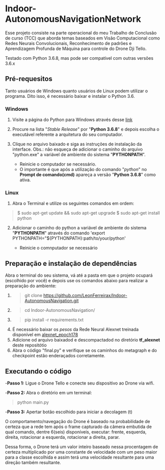 # Indoor-AutonomousNavigationNetwork

Esse projeto consiste na parte operacional do meu Trabalho de Conclusão de curso (TCC) que aborda temas baseados em Visão Computacional como Redes Neurais Convolucionais, Reconhecimento de padrões e Aprendizagem Profunda de Máquina para controle do Drone Dji Tello.

Testado com Python 3.6.8, mas pode ser compatível com outras versões 3.6.x


## Pré-requesitos

Tanto usuários de Windows quanto usuários de Linux podem utilizar o programa. Dito isso, é necessário baixar e instalar o Python 3.6.

### Windows
1. Visite a página do Python para Windows através desse [link](https://www.python.org/downloads/windows)

2. Procure na lista "_Stable Release_" por "**Python 3.6.8**" e depois escolha o executável referente a arquitetura do seu computador.

3. Clique no arquivo baixado e siga as instruções de instalação da interface. Obs.: não esqueça de adicionar o caminho do arquivo "python.exe" a variável de ambiente do sistema "**PYTHONPATH**". 

   - Reinicie o computador se necessário.
   - O importante é que após a utilização do comando "_python_" no **Prompt de comando(cmd)** apareça a versão "**Python 3.6.8**" como ativa.

### Linux 
1. Abra o Terminal e utilize os seguintes comandos em ordem:

> $ sudo apt-get update && sudo apt-get upgrade
> $ sudo apt-get install python

2. Adicionar o caminho do python a variável de ambiente do sistema "**PYTHONPATH**" através do comando 'export PYTHONPATH="${PYTHONPATH}:path/to/your/python'

   - Reinicie o comnputador se necessário

## Preparação e instalação de dependências
Abra o terminal do seu sistema, vá até a pasta em que o projeto ocupará (escolhido por você) e depois use os comandos abaixo para realizar a preparação do ambiente: 
1. > git clone https://github.com/LeonFerreirax/Indoor-AutonomousNavigation.git
2. > cd Indoor-AutonomousNavigation/
3. > pip install -r requirements.txt
4. É necessário baixar os _pesos_ da Rede Neural Alexnet treinada disponível em [alexnet_epoch178]( https://drive.google.com/file/d/1VbWI-2oCERg5gDiOtl4TmyMMYlkY0zkI/view?usp=sharing)
5. Adicione od arquivo baixadod e descompactadod no diretório **tf_alexnet** deste repositótio
6. Abra o código "final.py" e verifique se os caminhos do metagraph e do checkpoint estão enderaçados corretamente.   

## Executando o código
-**Passo 1:** Ligue o Drone Tello e conecte seu dispositivo ao Drone via wifi.

-**Passo 2:** Abra o diretório em um terminal:

> python main.py

-**Passo 3:** Apertar botão escolhido para iniciar a decolagem (t)

O comportamento/navegação do Drone é baseado na probabilidade de certeza que a rede tem após o frame capturado da câmera embutida de qual comando, dentre 6(seis) disponíveis, executar: frente, esquerda, direita, rotacionar a esquerda, rotacionar a direita, parar.

Dessa forma, o Drone terá um valor inteiro baseado nessa procentagem de certeza multiplicado por uma constante de velocidade com um peso maior para a classe escolhida e assim terá uma velocidade resultante para uma direção também resultante.
